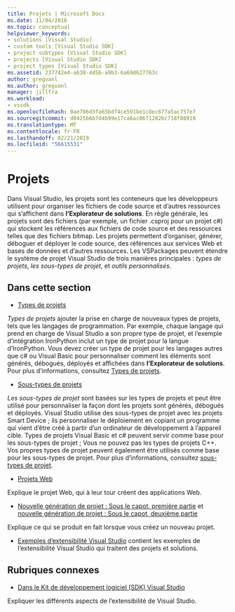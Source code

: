 ```yaml
---
title: Projets | Microsoft Docs
ms.date: 11/04/2016
ms.topic: conceptual
helpviewer_keywords:
- solutions [Visual Studio]
- custom tools [Visual Studio SDK]
- project subtypes [Visual Studio SDK]
- projects [Visual Studio SDK]
- project types [Visual Studio SDK]
ms.assetid: 237742e4-a638-4d5b-a9b3-6a69d627763c
author: gregvanl
ms.author: gregvanl
manager: jillfra
ms.workload:
- vssdk
ms.openlocfilehash: 0ae786d3fa65bdf4ce591be1c8ec677a5ac757e7
ms.sourcegitcommit: d0425b6b7d4b99e17ca6ac0671282bc718f80910
ms.translationtype: MT
ms.contentlocale: fr-FR
ms.lasthandoff: 02/21/2019
ms.locfileid: "56615531"
---
```

# <a name="projects"></a>Projets
Dans Visual Studio, les projets sont les conteneurs que les développeurs utilisent pour organiser les fichiers de code source et d’autres ressources qui s’affichent dans **l’Explorateur de solutions**. En règle générale, les projets sont des fichiers (par exemple, un fichier .csproj pour un projet c#) qui stockent les références aux fichiers de code source et des ressources telles que des fichiers bitmap. Les projets permettent d’organiser, générer, déboguer et déployer le code source, des références aux services Web et bases de données et d’autres ressources. Les VSPackages peuvent étendre le système de projet Visual Studio de trois manières principales : *types de projets*, *les sous-types de projet*, et *outils personnalisés*.

## <a name="in-this-section"></a>Dans cette section
- [Types de projets](../../extensibility/internals/project-types.md)

 *Types de projets* ajouter la prise en charge de nouveaux types de projets, tels que les langages de programmation. Par exemple, chaque langage qui prend en charge de Visual Studio a son propre type de projet, et l’exemple d’intégration IronPython inclut un type de projet pour la langue d’IronPython. Vous devez créer un type de projet pour les langages autres que c# ou Visual Basic pour personnaliser comment les éléments sont générés, débogués, déployés et affichées dans **l’Explorateur de solutions**. Pour plus d’informations, consultez [Types de projets](../../extensibility/internals/project-types.md).

- [Sous-types de projets](../../extensibility/internals/project-subtypes.md)

 *Les sous-types de projet* sont basées sur les types de projets et peut être utilisé pour personnaliser la façon dont les projets sont générés, débogués et déployés. Visual Studio utilise des sous-types de projet avec les projets Smart Device ; ils personnaliser le déploiement en copiant un programme qui vient d’être créé à partir d’un ordinateur de développement à l’appareil cible. Types de projets Visual Basic et c# peuvent servir comme base pour les sous-types de projet ; Vous ne pouvez pas les types de projets C++. Vos propres types de projet peuvent également être utilisés comme base pour les sous-types de projet. Pour plus d’informations, consultez [sous-types de projet](../../extensibility/internals/project-subtypes.md).

- [Projets Web](../../extensibility/internals/web-projects.md)

 Explique le projet Web, qui à leur tour créent des applications Web.

- [Nouvelle génération de projet : Sous le capot, première partie](../../extensibility/internals/new-project-generation-under-the-hood-part-one.md) et [nouvelle génération de projet : Sous le capot, deuxième partie](../../extensibility/internals/new-project-generation-under-the-hood-part-two.md)

 Explique ce qui se produit en fait lorsque vous créez un nouveau projet.

- [Exemples d’extensibilité Visual Studio](http://aka.ms/vs2015sdksamples) contient les exemples de l’extensibilité Visual Studio qui traitent des projets et solutions.

## <a name="related-sections"></a>Rubriques connexes
- [Dans le Kit de développement logiciel (SDK) Visual Studio](../../extensibility/internals/inside-the-visual-studio-sdk.md)

 Expliquer les différents aspects de l’extensibilité de Visual Studio.